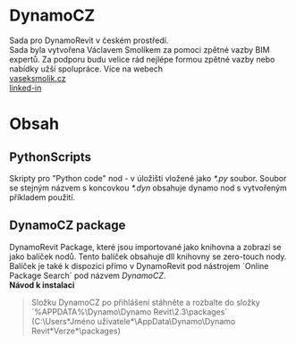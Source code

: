 # DynamoCZ
Sada pro DynamoRevit v českém prostředí.  
Sada byla vytvořena Václavem Smolíkem za pomoci zpětné vazby BIM expertů. Za podporu budu velice rád nejlépe formou zpětné vazby nebo nabídky užší spolupráce. Více na webech  
[vaseksmolik.cz](http://www.vaseksmolik.cz)  
[linked-in](https://www.linkedin.com/in/václav-smolík-38158b49/)
# Obsah
## PythonScripts
Skripty pro "Python code" nod - v úložišti vložené jako *\*.py* soubor. Soubor se stejným názvem s koncovkou *\*.dyn* obsahuje dynamo nod s vytvořeným příkladem použití.
## DynamoCZ package
DynamoRevit Package, které jsou importované jako knihovna a zobrazí se jako balíček nodů. Tento balíček obsahuje dll knihovny se zero-touch nody.  
Balíček je také k dispozici přímo v DynamoRevit pod nástrojem ´Online Package Search´ pod názvem *DynamoCZ*.  
**Návod k instalaci**  
>Složku DynamoCZ po přihlášení stáhněte a rozbalte do složky´%APPDATA%\Dynamo\Dynamo Revit\2.3\packages´ (C:\Users\*Jméno uživatele*\AppData\Dynamo\Dynamo Revit\*Verze*\packages)
